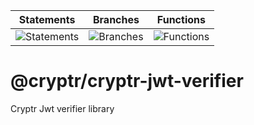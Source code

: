 | Statements                | Branches                | Functions                |
| ------------------------- | ----------------------- | ------------------------ |
| ![Statements](https://img.shields.io/badge/Coverage-97.44%25-brightgreen.svg) | ![Branches](https://img.shields.io/badge/Coverage-100%25-brightgreen.svg) | ![Functions](https://img.shields.io/badge/Coverage-93.33%25-brightgreen.svg) |

# @cryptr/cryptr-jwt-verifier

Cryptr Jwt verifier library
